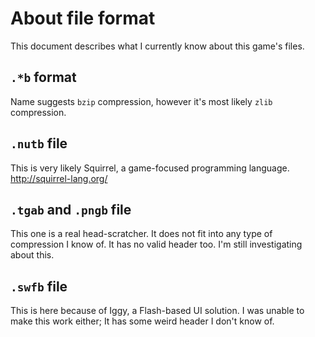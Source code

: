 # About file format
This document describes what I currently know about this game's files.

## `.*b` format
Name suggests `bzip` compression, however it's most likely `zlib` compression.

## `.nutb` file
This is very likely Squirrel, a game-focused programming language. http://squirrel-lang.org/

## `.tgab` and `.pngb` file
This one is a real head-scratcher. It does not fit into any type of compression I know of. It has no valid header too. I'm still investigating about this.

## `.swfb` file
This is here because of Iggy, a Flash-based UI solution. I was unable to make this work either; It has some weird header I don't know of.

